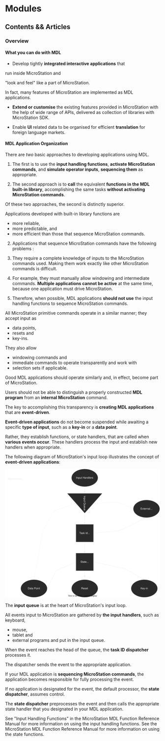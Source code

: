 # Modules

## Contents && Articles

### Overview

#### What you can do with MDL

- Develop tightly **integrated interactive applications** that

run inside MicroStation and

"look and feel" like a part of MicroStation.

In fact, many features of MicroStation are implemented as MDL applications.

- **Extend or customise** the existing features provided in MicroStation
with the help of wide range of APIs,
delivered as collection of libraries
with MicroStation SDK.

- Enable **UI** related data to be
organised for efficient **translation** for foreign language markets.


#### MDL Application Organization

There are *two* basic approaches to developing applications using MDL.

1. The first is to use the **input handling functions**,
**activate MicroStation commands**,
and **simulate operator inputs**,
**sequencing them** as appropriate.

2. The second approach is to **call** the equivalent **functions in the MDL built-in library**, accomplishing the same tasks **without activating MicroStation commands**.

Of these two approaches, the second is distinctly superior.

Applications developed with built-in library functions are
- more reliable,
- more predictable, and
- more efficient
than those that sequence MicroStation commands.

2. Applications that sequence MicroStation commands have the following problems :

2. They require a complete knowledge of inputs to the MicroStation commands used.
Making them work exactly like other MicroStation commands is difficult.

2. For example, they must manually allow windowing and intermediate commands.
**Multiple applications cannot be active** at the same time,
because one application must drive MicroStation.

2. Therefore, when possible,
MDL applications **should not use**
the input handling functions
to sequence MicroStation commands.

All MicroStation primitive commands operate in a similar manner;
they accept input as
- data points,
- resets and
- key-ins.

They also allow
- windowing commands and
- immediate commands
to operate transparently
and work with
- selection sets if applicable.

Good MDL applications should operate similarly and, in effect,
become part of MicroStation.

Users should not be able to distinguish
a properly constructed **MDL program**
from an **internal MicroStation** command.

The key to accomplishing this transparency is
**creating MDL applications**
that are **event-driven**.

**Event-driven applications** do not become suspended
while awaiting a specific **type of input**,
such as a **key-in** or a **data point**.

Rather, they establish functions, or state handlers,
that are called when **various events occur**.
These handlers process the input and establish new handlers when appropriate.

The following diagram of MicroStation's input loop
illustrates the concept of **event-driven applications**:

![MicroStation Input Loop](MicroStationInputLoop.drawio.svg)

The **input queue** is at the heart of MicroStation's input loop.

All events input to MicroStation
are gathered by **the input handlers**,
such as keyboard,
- mouse,
- tablet and
- external programs and put in the input queue.

When the event reaches the head of the queue,
the **task ID dispatcher** processes it.

The dispatcher sends the event to the appropriate application.

If your MDL application is **sequencing MicroStation commands**,
the application becomes responsible
for fully processing the event.

If no application is designated for the event,
the default processor, the **state dispatcher**,
assumes control.

The **state dispatcher** preprocesses the event and then calls the appropriate state handler that you designated in your MDL application.

See "Input Handling Functions" in the MicroStation MDL Function Reference Manual for more information on using the input handling functions. See the MicroStation MDL Function Reference Manual for more information on using the state functions.
